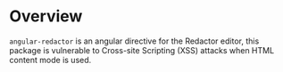 # Overview

`angular-redactor` is an angular directive for the Redactor editor, this package is vulnerable to Cross-site Scripting (XSS) attacks when HTML content mode is used.
 
